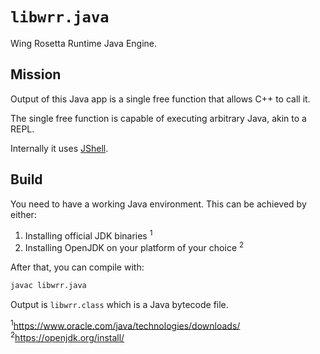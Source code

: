 # `libwrr.java`

Wing Rosetta Runtime Java Engine.

## Mission

Output of this Java app is a single free function that allows C++ to call it.

The single free function is capable of executing arbitrary Java, akin to a REPL.

Internally it uses
[JShell](https://docs.oracle.com/javase/9/jshell/introduction-jshell.htm).

## Build

You need to have a working Java environment. This can be achieved by either:

1. Installing official JDK binaries <sup>1</sup>
1. Installing OpenJDK on your platform of your choice <sup>2</sup>

After that, you can compile with:

```bash
javac libwrr.java
```

Output is `libwrr.class` which is a Java bytecode file.

<sup>1</sup><https://www.oracle.com/java/technologies/downloads/><br />
<sup>2</sup><https://openjdk.org/install/><br />

